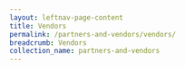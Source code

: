 ```yaml
---
layout: leftnav-page-content
title: Vendors
permalink: /partners-and-vendors/vendors/
breadcrumb: Vendors
collection_name: partners-and-vendors
---
```

